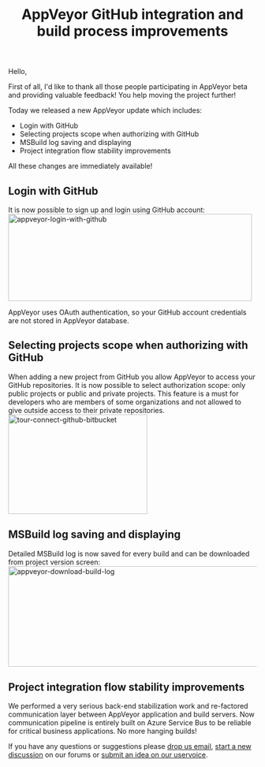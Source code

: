 ﻿---
layout: post
title: AppVeyor GitHub integration and build process improvements
---

Hello,

First of all, I'd like to thank all those people participating in AppVeyor beta and providing valuable feedback! You help moving the project further!

Today we released a new AppVeyor update which includes:
<ul>
    <li>Login with GitHub</li>
    <li>Selecting projects scope when authorizing with GitHub</li>
    <li>MSBuild log saving and displaying</li>
    <li>Project integration flow stability improvements</li>
</ul>
All these changes are immediately available!
<h2>Login with GitHub</h2>
It is now possible to sign up and login using GitHub account:

<img alt="appveyor-login-with-github" src="/site/images/_posts/github-integration/appveyor-login-with-github1.png" width="494" height="177">

AppVeyor uses OAuth authentication, so your GitHub account credentials are not stored in AppVeyor database.
<h2>Selecting projects scope when authorizing with GitHub</h2>
When adding a new project from GitHub you allow AppVeyor to access your GitHub repositories. It is now possible to select authorization scope: only public projects or public and private projects. This feature is a must for developers who are members of some organizations and not allowed to give outside access to their private repositories.

<img alt="tour-connect-github-bitbucket" src="/site/images/_posts/github-integration/tour-connect-github-bitbucket.png" width="282" height="202">
<h2>MSBuild log saving and displaying</h2>
Detailed MSBuild log is now saved for every build and can be downloaded from project version screen:

<img alt="appveyor-download-build-log" src="/site/images/_posts/github-integration/appveyor-download-build-log1.png" width="506" height="204">
<h2>Project integration flow stability improvements</h2>
We performed a very serious back-end stabilization work and re-factored communication layer between AppVeyor application and build servers. Now communication pipeline is entirely built on Azure Service Bus to be reliable for critical business applications. No more hanging builds!

If you have any questions or suggestions please <a href="mailto:team@appveyor.com">drop us email</a>, <a href="http://help.appveyor.com/discussions">start a new discussion</a> on our forums or <a href="http://appveyor.uservoice.com/">submit an idea on our uservoice</a>.